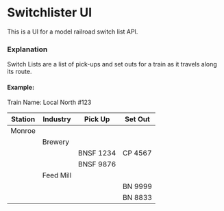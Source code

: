 # Switchlister UI

This is a UI for a model railroad switch list API.

### Explanation

Switch Lists are a list of pick-ups and set outs for a train as it travels along its route.

#### Example:

Train Name: Local North #123

| Station | Industry  | Pick Up   | Set Out |
|---------|-----------|-----------|---------|
| Monroe  |           |           |         |
|         | Brewery   |           |         |
|         |           | BNSF 1234 | CP 4567 |
|         |           | BNSF 9876 |         |
|         | Feed Mill |           |         |
|         |           |           | BN 9999 |
|         |           |           | BN 8833 |





